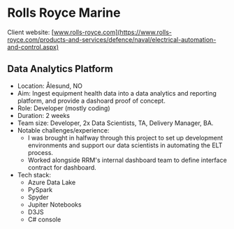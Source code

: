 # Rolls Royce Marine

Client website: [www.rolls-royce.com](https://www.rolls-royce.com/products-and-services/defence/naval/electrical-automation-and-control.aspx)

## Data Analytics Platform

- Location: Ålesund, NO
- Aim: Ingest equipment health data into a data analytics and reporting platform, and provide a dashoard proof of concept.
- Role: Developer (mostly coding)
- Duration: 2 weeks
- Team size: Developer, 2x Data Scientists, TA, Delivery Manager, BA.
- Notable challenges/experience:
    - I was brought in halfway through this project to set up development environments and support our data scientists in automating the ELT process.
    - Worked alongside RRM's internal dashboard team to define interface contract for dashboard.
- Tech stack:
    - Azure Data Lake
    - PySpark
    - Spyder
    - Jupiter Notebooks
    - D3JS
    - C# console

